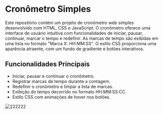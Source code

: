 
# Cronômetro Simples

Este repositório contém um projeto de cronômetro web simples desenvolvido com HTML, CSS e JavaScript. O cronômetro oferece uma interface de usuário intuitiva com funcionalidades de iniciar, pausar, continuar, marcar o tempo e redefinir. As marcas de tempo são exibidas em uma lista no formato "Marca X: HH:MM:SS". O estilo CSS proporciona uma aparência atraente, com um fundo de gradiente e botões interativos.

## Funcionalidades Principais

- Iniciar, pausar e continuar o cronômetro.
- Registrar marcas de tempo durante a contagem.
- Redefinir o cronômetro e limpar a lista de marcas.
- Exibição do tempo decorrido no formato HH:MM:SS:CC.
- Estilo CSS com animações de hover nos botões.


![222222](https://github.com/FIDEL7Z/Meu_cronometro/assets/103468557/1760fb47-b35a-4dea-a619-ab75c41a84e0)
